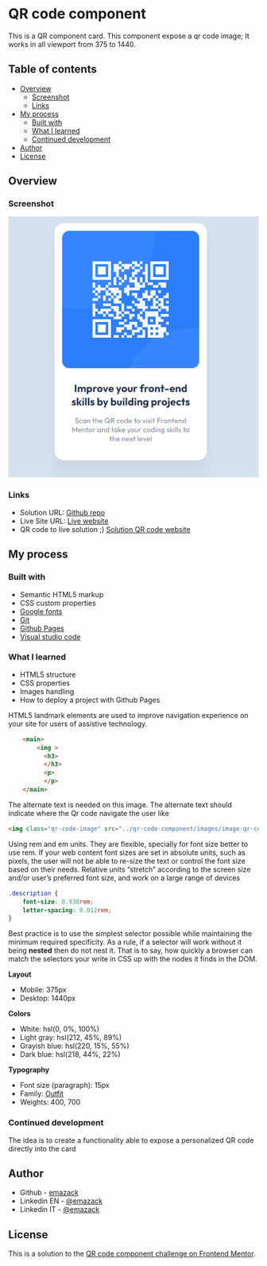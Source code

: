 # QR code component

This is a QR component card. This component expose a qr code image; It works in all viewport from 375 to 1440. 

## Table of contents

- [Overview](#overview)
  - [Screenshot](#screenshot)
  - [Links](#links)
- [My process](#my-process)
  - [Built with](#built-with)
  - [What I learned](#what-i-learned)
  - [Continued development](#continued-development)
- [Author](#author)
- [License](#license)

## Overview

### Screenshot

![Sample scrennshot](/screenshot.png)

### Links

- Solution URL: [Github repo](https://github.com/emazack/qr-code-component)
- Live Site URL: [Live website](https://emazack.github.io/qr-code-component/)
- QR code to live solution ;) [Solution QR code website](/qrcode_emazack.github.io.png)

## My process

### Built with

- Semantic HTML5 markup
- CSS custom properties
- [Google fonts](https://fonts.google.com)
- [Git](https://git-scm.com/)
- [Github Pages](https://pages.github.com/)
- [Visual studio code](https://code.visualstudio.com/)

### What I learned

- HTML5 structure
- CSS properties
- Images handling
- How to deploy a project with Github Pages

HTML5 landmark elements are used to improve navigation experience on your site for users of assistive technology.
```html
    <main>
        <img >
          <h3>
          </h3>
          <p>
          </p>
    </main>
```
The alternate text is needed on this image. The alternate text should indicate where the Qr code navigate the user like
```html
<img class="qr-code-image" src="../qr-code-component/images/image-qr-code.png" alt="QR code to frontend mentor">
```
Using rem and em units. They are flexible, specially for font size better to use rem. If your web content font sizes are set in absolute units, such as pixels, the user will not be able to re-size the text or control the font size based on their needs. Relative units “stretch” according to the screen size and/or user’s preferred font size, and work on a large range of devices

```css
.description { 
    font-size: 0.938rem;
    letter-spacing: 0.012rem;
}
```
Best practice is to use the simplest selector possible while maintaining the minimum required specificity. As a rule, if a selector will work without it being **nested** then do not nest it. That is to say, how quickly a browser can match the selectors your write in CSS up with the nodes it finds in the DOM.

**Layout**

- Mobile: 375px
- Desktop: 1440px

**Colors**

- White: hsl(0, 0%, 100%)
- Light gray: hsl(212, 45%, 89%)
- Grayish blue: hsl(220, 15%, 55%)
- Dark blue: hsl(218, 44%, 22%)

**Typography**

- Font size (paragraph): 15px
- Family: [Outfit](https://fonts.google.com/specimen/Outfit)
- Weights: 400, 700

### Continued development

The idea is to create a functionality able to expose a personalized QR code directly into the card

## Author

- Github - [emazack](https://github.com/emazack)
- Linkedin EN - [@emazack](https://www.linkedin.com/in/emazack/?locale=en_US)
- Linkedin IT - [@emazack](https://www.linkedin.com/in/emazack)

## License

This is a solution to the [QR code component challenge on Frontend Mentor](https://www.frontendmentor.io/challenges/qr-code-component-iux_sIO_H).